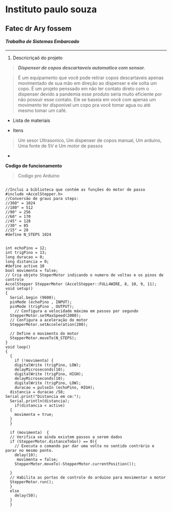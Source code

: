 # Instituto paulo souza


## Fatec dr Ary fossem

#### *Trabalho de Sistemas Embarcado*

_____________________________________________

1. Descricriçaõ do projeto
> **_Dispenser de copos descartaveis automatico com sensor._**

 >É um equipamento que você pode retirar copos descartaveis apenas movimentado de sua mão em direção ao dispenser e ele solta um copo.
 >É um projeto penssado em não ter contato direto com o dispenser devido a pandemia esse produto seria muito eficiente por não possuir esse contato.
 >Ele se baseia em você com apenas um movimento ter disponivel um copo pra você tomar agua ou até mesmo tomar um café.
 * Lista de materiais
+ Itens
> Um sesor Ultrasonico,
> Um dispenser de copos manual,
> Um arduino,
> Uma fonte de 5V e
> Um motor de passos
-

 **Codigo de funcionamento**

>Codigo pro Arduino
```#include <Stepper.h>

//Inclui a biblioteca que contém as funções do motor de passo
#include <AccelStepper.h>
//Conversão de graus para steps:
//360° = 1024 
//180° = 512
//90° = 256
//60° = 170
//45° = 128
//30° = 85
//15° = 28
#define N_STEPS 1024


int echoPino = 12;
int trigPino = 13;
long duracao = 0;
long distancia = 0;
#define active 10
bool movimenta = false; 
// Cria objeto SteperMotor indicando o numero de voltas e os pinos de controle 
AccelStepper StepperMotor (AccelStepper::FULL4WIRE, 8, 10, 9, 11); 
void setup()
{  
  Serial.begin (9600);
  pinMode (echoPino , INPUT);
  pinMode (trigPino , OUTPUT);
    // Configura a velocidade máxima em passos por segundo
  StepperMotor.setMaxSpeed(2000);
  // Configura a aceleração do motor
  StepperMotor.setAcceleration(200);
  
  // Define o movimento do motor
  StepperMotor.moveTo(N_STEPS);
}
void loop()
{
  {
    if (!movimenta) {
    digitalWrite (trigPino, LOW);
    delayMicroseconds(10);  
    digitalWrite (trigPino, HIGH);
    delayMicroseconds(10);  
    digitalWrite (trigPino, LOW);
    duracao = pulseIn (echoPino, HIGH);
  distancia = duracao /58;
Serial.print("Distancia em cm:");
  Serial.println(distancia);
    if(distancia < active)
  {
    movimenta = true;
  }
  }

  if (movimenta)  {
  // Verifica se ainda existem passos a serem dados
  if (StepperMotor.distanceToGo() == 0){
    // Executa o comando par dar uma volta no sentido contrário e parar no mesmo ponto.
    delay(10);
     movimenta = false;
    StepperMotor.moveTo(-StepperMotor.currentPosition());
   
  }
  // Habilita as portas de controle do arduino para movimentar o motor
  StepperMotor.run();
  }
  else
    delay(50);
  }
  }

